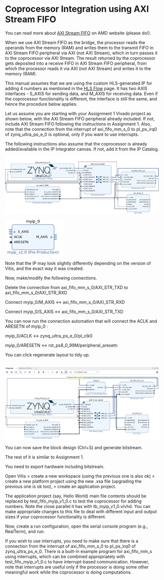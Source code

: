 # Coprocessor Integration using AXI Stream FIFO

You can read more about [AXI Stream FIFO](https://docs.amd.com/v/u/4.1-English/pg080-axi-fifo-mm-s) on AMD website (please do!).

When we use AXI Stream FIFO as the bridge, the processor reads the operands from the memory (RAM) and writes them to the transmit FIFO in AXI Stream FIFO peripheral via AXI (not AXI Stream), which in turn passes it to the coprocessor via AXI Stream. The result returned by the coprocessor gets deposited into a receive FIFO in AXI Stream FIFO peripheral, from which the processor reads it via AXI (not AXI Stream) and writes it to the memory (RAM).

This manual assumes that we are using the custom HLS-generated IP for adding 4 numbers as mentioned in the [HLS Flow](2_HLSFLow.md) page. It has two AXIS interfaces - S_AXIS for sending data, and M_AXIS for receiving data. Even if the coprocessor functionality is different, the interface is still the same, and hence the procedure below applies.

Let us assume you are starting with your Assignment 1 Vivado project as shown below, with the AXI Stream FIFO peripheral already included. If not, include AXI Stream FIFO following the instructions in Assignment 1. Also, note that the connection from the interrupt of axi_fifo_mm_s_0 to pl_ps_irq0 of zynq_ultra_ps_e_0 is optional, only if you want to use interrupts.

The following instructions also assume that the coprocessor is already added/available in the IP Integrator canvas. If not, add it from the IP Catalog.

![image.png](FIFO/FIFO_System.png)

![image.png](FIFO/FIFO_IP.png)

Note that the IP may look slightly differently depending on the version of Vitis, and the exact way it was created.

Now, make/modify the following connections.

Delete the connection from axi_fifo_mm_s_0/AXI_STR_TXD to axi_fifo_mm_s_0/AXI_STR_RXD

Connect myip_0/M_AXIS <-> axi_fifo_mm_s_0/AXI_STR_RXD

Connect myip_0/S_AXIS <-> axi_fifo_mm_s_0/AXI_STR_TXD

You can now run the connection automation that will connect the ACLK and ARESETN of myip_0 :

myip_0/ACLK <-> zynq_ultra_ps_e_0/pl_clk0

myip_0/ARESETN <-> rst_ps8_0_99M/peripheral_aresetn

You can click regenerate layout to tidy up.

 ![image.png](FIFO/FIFO_Connected.png)

You can now save the block design (Ctrl+S) and generate bitstream.

The rest of it is similar to Assignment 1.

You need to export hardware including bitstream.

Open Vitis > create a new workspace (using the previous one is also ok) > create a new platform project using the new .xsa file (upgrading the previous one is ok too), > create an application project.

The application project (say, Hello World) main file contents should be replaced by test_fifo_myip_v1_0.c to test the coprocessor for adding numbers. Note the close parallel it has with tb_myip_v1_0.v/vhd. You can make appropriate changes to this file to deal with different input and output sizes if your coprocessor functionality is different.

Now, create a run configuration, open the serial console program (e.g., RealTerm), and run.

If you wish to use interrupts, you need to make sure that there is a connection from the interrupt of axi_fifo_mm_s_0 to pl_ps_irq0 of zynq_ultra_ps_e_0. There is a built-in example program for axi_fifo_mm_s using interrupts, which can be combined appropriately with test_fifo_myip_v1_0.c to have interrupt-based communication. However, note that interrupts are useful only if the processor is doing some other meaningful work while the coprocessor is doing computations.
